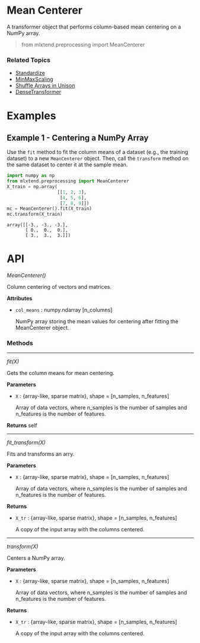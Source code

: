 # Mean Centerer

A transformer object that performs column-based mean centering on a NumPy array.

> from mlxtend.preprocessing import MeanCenterer

### Related Topics

- [Standardize](./standardize.md)
- [MinMaxScaling](./minmax_scaling.md)
- [Shuffle Arrays in Unison](./shuffle_arrays_unison.md)
- [DenseTransformer](./scikit-learn_dense_transformer.md)

# Examples

## Example 1 - Centering a NumPy Array

Use the `fit` method to fit the column means of a dataset (e.g., the training dataset) to a new `MeanCenterer` object. Then, call the `transform` method on the same dataset to center it at the sample mean.


```python
import numpy as np
from mlxtend.preprocessing import MeanCenterer
X_train = np.array(
                   [[1, 2, 3],
                    [4, 5, 6],
                    [7, 8, 9]])
mc = MeanCenterer().fit(X_train)
mc.transform(X_train)
```




    array([[-3., -3., -3.],
           [ 0.,  0.,  0.],
           [ 3.,  3.,  3.]])



# API


*MeanCenterer()*

Column centering of vectors and matrices.

**Attributes**

- `col_means` : numpy.ndarray [n_columns]

    NumPy array storing the mean values for centering after fitting
    the MeanCenterer object.

### Methods

<hr>

*fit(X)*

Gets the column means for mean centering.

**Parameters**

- `X` : {array-like, sparse matrix}, shape = [n_samples, n_features]

    Array of data vectors, where n_samples is the number of samples and
    n_features is the number of features.

**Returns**
    self

<hr>

*fit_transform(X)*

Fits and transforms an arry.

**Parameters**

- `X` : {array-like, sparse matrix}, shape = [n_samples, n_features]

    Array of data vectors, where n_samples is the number of samples and
    n_features is the number of features.

**Returns**

- `X_tr` : {array-like, sparse matrix}, shape = [n_samples, n_features]

    A copy of the input array with the columns centered.

<hr>

*transform(X)*

Centers a NumPy array.

**Parameters**

- `X` : {array-like, sparse matrix}, shape = [n_samples, n_features]

    Array of data vectors, where n_samples is the number of samples and
    n_features is the number of features.

**Returns**

- `X_tr` : {array-like, sparse matrix}, shape = [n_samples, n_features]

    A copy of the input array with the columns centered.


